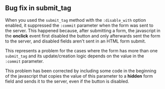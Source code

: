 ## Bug fix in submit\_tag

When you used the `submit_tag` method with the `:disable_with` option enabled, it suppressed the `:commit` parameter when the form was sent to the server. This happened because, after submitting a form, the javascript in the **onclick** event first disabled the button and only afterwards sent the form to the server, and disabled fields aren't sent in an HTML form submit.

This represents a problem for the cases where the form has more than one `submit_tag` and its update/creation logic depends on the value in the `:commit` parameter.

This problem has been corrected by including some code in the beginning of the javascript that copies the value of this parameter to a **hidden** form field and sends it to the server, even if the button is disabled.